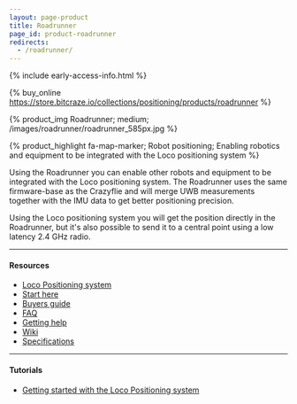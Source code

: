 ```yaml
---
layout: page-product
title: Roadrunner
page_id: product-roadrunner
redirects:
  - /roadrunner/
---
```


{% include early-access-info.html %}

{% buy_online https://store.bitcraze.io/collections/positioning/products/roadrunner %}

{% product_img Roadrunner; medium;
/images/roadrunner/roadrunner_585px.jpg
%}

{% product_highlight
fa-map-marker;
Robot positioning;
Enabling robotics and equipment to be integrated with the Loco positioning system
%}

Using the Roadrunner you can enable other robots and equipment to be integrated
with the Loco positioning system. The Roadrunner uses the same firmware-base
as the Crazyflie and will merge UWB measurements together with the IMU data to
get better positioning precision.

Using the Loco positioning system you will get the position directly in the
Roadrunner, but it's also possible to send it to a central point using a low
latency 2.4 GHz radio.

---

#### Resources

- [Loco Positioning system](/products/loco-positioning-system/)
- [Start here](/tutorials/start/)
- [Buyers guide](/buy/buyers-guide/)
- [FAQ](/support/f-a-q/)
- [Getting help](/support/getting-help/)
- [Wiki](https://wiki.bitcraze.io/projects:lps:roadrunner)
- [Specifications](https://store.bitcraze.io/collections/positioning/products/roadrunner)

---

#### Tutorials

* [Getting started with the Loco Positioning system](/tutorials/getting-started-with-loco-positioning-system/)
